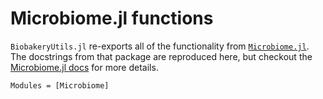# Microbiome.jl functions

`BiobakeryUtils.jl` re-exports all of the functionality
from [`Microbiome.jl`](https://github.com/BioJulia/Microbiome.jl).
The docstrings from that package are reproduced here,
but checkout the [Microbiome.jl docs](https://biojulia.net/Microbiome.jl/latest/) for more details.

```@autodocs
Modules = [Microbiome]
```